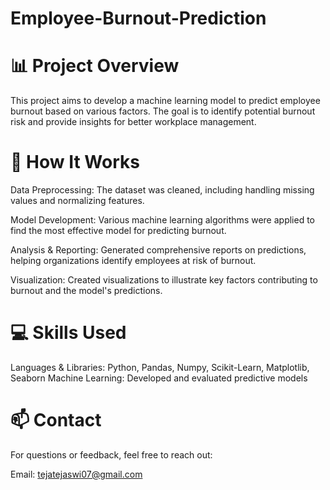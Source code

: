 # Employee-Burnout-Prediction

# 📊 Project Overview
This project aims to develop a machine learning model to predict employee burnout based on various factors. The goal is to identify potential burnout risk and provide insights for better workplace management.

# 🔧 How It Works
Data Preprocessing: The dataset was cleaned, including handling missing values and normalizing features.

Model Development: Various machine learning algorithms were applied to find the most effective model for predicting burnout.

Analysis & Reporting: Generated comprehensive reports on predictions, helping organizations identify employees at risk of burnout.

Visualization: Created visualizations to illustrate key factors contributing to burnout and the model's predictions.

# 💻 Skills Used
Languages & Libraries: Python, Pandas, Numpy, Scikit-Learn, Matplotlib, Seaborn
Machine Learning: Developed and evaluated predictive models

# 📫 Contact
For questions or feedback, feel free to reach out:

Email: tejatejaswi07@gmail.com
